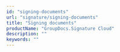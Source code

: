 ```yaml
---
id: "signing-documents"
url: "signature/signing-documents"
title: "Signing documents"
productName: "GroupDocs.Signature Cloud"
description: ""
keywords: ""
---
```


